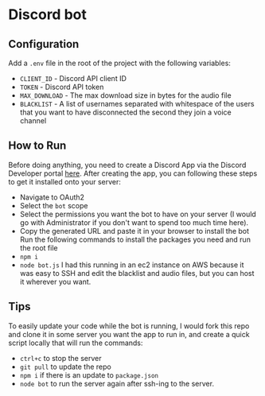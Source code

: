 # Discord bot
## Configuration
Add a `.env` file in the root of the project with the following variables:
- `CLIENT_ID` - Discord API client ID 
- `TOKEN` - Discord API token
- `MAX_DOWNLOAD` - The max download size in bytes for the audio file
- `BLACKLIST` - A list of usernames separated with whitespace of the users that you want to have disconnected the second they join a voice channel

## How to Run
Before doing anything, you need to create a Discord App via the Discord Developer portal [here](https://discord.com/developers/applications). 
After creating the app, you can following these steps to get it installed onto your server:
- Navigate to OAuth2
- Select the `bot` scope
- Select the permissions you want the bot to have on your server (I would go with Administrator if you don't want to spend too much time here).
- Copy the generated URL and paste it in your browser to install the bot
Run the following commands to install the packages you need and run the root file
- `npm i`
- `node bot.js`
I had this running in an ec2 instance on AWS because it was easy to SSH and edit the blacklist and audio files, but you can host it wherever you want.

## Tips
To easily update your code while the bot is running, I would fork this repo and clone it in some server you want the app to run in, and create a quick script locally that will run the commands:
- `ctrl+c` to stop the server
- `git pull` to update the repo
- `npm i` if there is an update to `package.json`
- `node bot` to run the server again
after ssh-ing to the server. 
